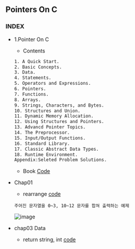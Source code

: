 ## Pointers On C
### INDEX

* 1.Pointer On C
  * Contents 
  ```txt
  1. A Quick Start.
  2. Basic Concepts.
  3. Data.
  4. Statements.
  5. Operators and Expressions.
  6. Pointers.
  7. Functions.
  8. Arrays.
  9. Strings, Characters, and Bytes.
  10. Structures and Union.
  11. Dynamic Memory Allocation.
  12. Using Structures and Pointers.
  13. Advancd Pointer Topics.
  14. The Preprocessor.
  15. Input/Output Functions.
  16. Standard Library.
  17. Classic Abstract Data Types.
  18. Runtime Environment.
  Appendix:Seleted Problem Solutions.
  ```

  * Book [Code](https://github.com/DragScorpio/Pointers-On-C-Solutions)
* Chap01
  * rearrange [code](https://github.com/csbyun-data/C-Pro/blob/main/chap02/Pointers_On_C/rearrange.c)
  ```
  주어진 문자열을 0~3, 10~12 문자를 합쳐 출력하는 예제
  ```
  ![image](https://github.com/user-attachments/assets/4446011d-fbec-4652-a3c1-86407086b15c)
* chap03 Data
  * return string, int [code]()


